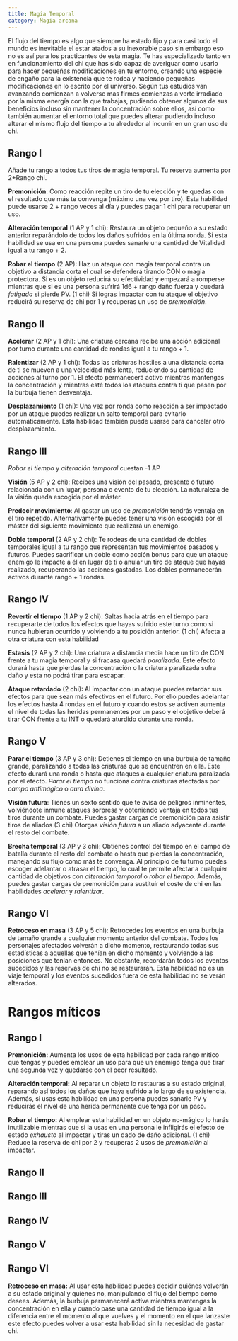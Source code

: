 ```yaml
---
title: Magia Temporal
category: Magia arcana
---
```


El flujo del tiempo es algo que siempre ha estado fijo y para casi todo el mundo es inevitable el estar atados a su inexorable paso sin embargo eso no es así para los practicantes de esta magia. Te has especializado tanto en en funcionamiento del chi que has sido capaz de averiguar como usarlo para hacer pequeñas modificaciones en tu entorno, creando una especie de engaño para la existencia que te rodea y haciendo pequeñas modificaciones en lo escrito por el universo. Según tus estudios van avanzando comienzan a volverse mas firmes comienzas a verte irradiado por la misma energía con la que trabajas, pudiendo obtener algunos de sus beneficios incluso sin mantener la concentración sobre ellos, así como también aumentar el entorno total que puedes alterar pudiendo incluso alterar el mismo flujo del tiempo a tu alrededor al incurrir en un gran uso de chi.

## Rango I

Añade tu rango a todos tus tiros de magia temporal. Tu reserva aumenta por 2+Rango chi.

**Premonición**: Como reacción repite un tiro de tu elección y te quedas con el resultado que más te convenga (máximo una vez por tiro). Esta habilidad puede usarse 2 + rango veces al día y puedes pagar 1 chi para recuperar un uso.

**Alteración temporal** (1 AP y 1 chi): Restaura un objeto pequeño a su estado anterior reparándolo de todos los daños sufridos en la última ronda. Si esta habilidad se usa en una persona puedes sanarle una cantidad de Vitalidad igual a tu rango + 2.

**Robar el tiempo** (2 AP): Haz un ataque con magia temporal contra un objetivo a distancia corta el cual se defenderá tirando CON o magia protectora. Si es un objeto reducirá su efectividad y empezará a romperse mientras que si es una persona sufrirá 1d6 + rango daño fuerza y quedará *fatigada* si pierde PV. (1 chi) Si logras impactar con tu ataque el objetivo reducirá su reserva de chi por 1 y recuperas un uso de *premonición*.

## Rango II

**Acelerar** (2 AP y 1 chi): Una criatura cercana recibe una acción adicional por turno durante una cantidad de rondas igual a tu rango + 1. 

**Ralentizar** (2 AP y 1 chi): Todas las criaturas hostiles a una distancia corta de ti se mueven a una velocidad más lenta, reduciendo su cantidad de acciones al turno por 1. El efecto permanecerá activo mientras mantengas la concentración y mientras esté todos los ataques contra ti que pasen por la burbuja tienen desventaja.

**Desplazamiento** (1 chi): Una vez por ronda como reacción a ser impactado por un ataque puedes realizar un salto temporal para evitarlo automáticamente. Esta habilidad también puede usarse para cancelar otro desplazamiento.

## Rango III  

*Robar el tiempo* y *alteración temporal* cuestan -1 AP

**Visión** (5 AP y 2 chi): Recibes una visión del pasado, presente o futuro relacionada con un lugar, persona o evento de tu elección. La naturaleza de la visión queda escogida por el máster. 

**Predecir movimiento**: Al gastar un uso de *premonición* tendrás ventaja en el tiro repetido. Alternativamente puedes tener una visión escogida por el máster del siguiente movimiento que realizará un enemigo.

**Doble temporal** (2 AP y 2 chi): Te rodeas de una cantidad de dobles temporales igual a tu rango que representan tus movimientos pasados y futuros. Puedes sacrificar un doble como acción bonus para que un ataque enemigo le impacte a él en lugar de ti o anular un tiro de ataque que hayas realizado, recuperando las acciones gastadas. Los dobles permanecerán activos durante rango + 1 rondas.

## Rango IV  

**Revertir el tiempo** (1 AP y 2 chi): Saltas hacia atrás en el tiempo para recuperarte de todos los efectos que hayas sufrido este turno como si nunca hubieran ocurrido y volviendo a tu posición anterior. (1 chi) Afecta a otra criatura con esta habilidad

**Estasis** (2 AP y 2 chi): Una criatura a distancia media hace un tiro de CON frente a tu magia temporal y si fracasa quedará *paralizada*. Este efecto durará hasta que pierdas la concentración o la criatura paralizada sufra daño y esta no podrá tirar para escapar.

**Ataque retardado** (2 chi): Al impactar con un ataque puedes retardar sus efectos para que sean más efectivos en el futuro. Por ello puedes adelantar los efectos hasta 4 rondas en el futuro y cuando estos se activen aumenta el nivel de todas las heridas permanentes por un paso y el objetivo deberá tirar CON frente a tu INT o quedará aturdido durante una ronda. 

## Rango V  

**Parar el tiempo** (3 AP y 3 chi): Detienes el tiempo en una burbuja de tamaño grande, paralizando a todas las criaturas que se encuentren en ella. Este efecto durará una ronda o hasta que ataques a cualquier criatura paralizada por el efecto. *Parar el tiempo* no funciona contra criaturas afectadas por *campo antimágico* o *aura divina*. 

**Visión futura**: Tienes un sexto sentido que te avisa de peligros inminentes, volviéndote inmune ataques sorpresa y obteniendo ventaja en todos tus tiros durante un combate. Puedes gastar cargas de premonición para asistir tiros de aliados (3 chi) Otorgas *visión futura* a un aliado adyacente durante el resto del combate.

**Brecha temporal** (3 AP y 3 chi):  Obtienes control del tiempo en el campo de batalla durante el resto del combate o hasta que pierdas la concentración, manejando su flujo como más te convenga. Al principio de tu turno puedes escoger adelantar o atrasar el tiempo, lo cual te permite afectar a cualquier cantidad de objetivos con *alteración temporal* o *robar el tiempo.* Además, puedes gastar cargas de premonición para sustituir el coste de chi en las habilidades *acelerar* y *ralentizar*. 

## Rango VI

**Retroceso en masa** (3 AP y 5 chi): Retrocedes los eventos en una burbuja de tamaño grande a cualquier momento anterior del combate. Todos los personajes afectados volverán a dicho momento, restaurando todas sus estadísticas a aquellas que tenían en dicho momento y volviendo a las posiciones que tenían entonces. No obstante, recordarán todos los eventos sucedidos y las reservas de chi no se restaurarán. Esta habilidad no es un viaje temporal y los eventos sucedidos fuera de esta habilidad no se verán alterados.	

# Rangos míticos

## Rango I

**Premonición:** Aumenta los usos de esta habilidad por cada rango mítico que tengas y puedes emplear un uso para que un enemigo tenga que tirar una segunda vez y quedarse con el peor resultado. 

**Alteración temporal:** Al reparar un objeto lo restauras a su estado original, reparando así todos los daños que haya sufrido a lo largo de su existencia. Además, si usas esta habilidad en una persona puedes sanarle PV y reducirás el nivel de una herida permanente que tenga por un paso.

**Robar el tiempo:** Al emplear esta habilidad en un objeto no-mágico lo harás inutilizable mientras que si la usas en una persona le infligirás el efecto de estado *exhausto* al impactar y tiras un dado de daño adicional. (1 chi) Reduce la reserva de chi por 2 y recuperas 2 usos de *premonición* al impactar.

## Rango II

## Rango III

## Rango IV

## Rango V

## Rango VI

**Retroceso en masa:** Al usar esta habilidad puedes decidir quiénes volverán a su estado original y quiénes no, manipulando el flujo del tiempo como desees. Además, la burbuja permanecerá activa mientras mantengas la concentración en ella y cuando pase una cantidad de tiempo igual a la diferencia entre el momento al que vuelves y el momento en el que lanzaste este efecto puedes volver a usar esta habilidad sin la necesidad de gastar chi.